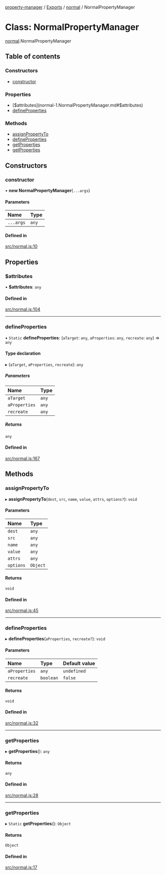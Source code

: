 [property-manager](../README.md) / [Exports](../modules.md) / [normal](../modules/normal-1.md) / NormalPropertyManager

# Class: NormalPropertyManager

[normal](../modules/normal-1.md).NormalPropertyManager

## Table of contents

### Constructors

- [constructor](normal-1.NormalPropertyManager.md#constructor)

### Properties

- [$attributes](normal-1.NormalPropertyManager.md#$attributes)
- [defineProperties](normal-1.NormalPropertyManager.md#defineproperties)

### Methods

- [assignPropertyTo](normal-1.NormalPropertyManager.md#assignpropertyto)
- [defineProperties](normal-1.NormalPropertyManager.md#defineproperties-1)
- [getProperties](normal-1.NormalPropertyManager.md#getproperties)
- [getProperties](normal-1.NormalPropertyManager.md#getproperties-1)

## Constructors

### constructor

• **new NormalPropertyManager**(`...args`)

#### Parameters

| Name | Type |
| :------ | :------ |
| `...args` | `any` |

#### Defined in

[src/normal.js:10](https://github.com/snowyu/property-manager.js/blob/0800533/src/normal.js#L10)

## Properties

### $attributes

• **$attributes**: `any`

#### Defined in

[src/normal.js:104](https://github.com/snowyu/property-manager.js/blob/0800533/src/normal.js#L104)

___

### defineProperties

▪ `Static` **defineProperties**: (`aTarget`: `any`, `aProperties`: `any`, `recreate`: `any`) => `any`

#### Type declaration

▸ (`aTarget`, `aProperties`, `recreate`): `any`

##### Parameters

| Name | Type |
| :------ | :------ |
| `aTarget` | `any` |
| `aProperties` | `any` |
| `recreate` | `any` |

##### Returns

`any`

#### Defined in

[src/normal.js:167](https://github.com/snowyu/property-manager.js/blob/0800533/src/normal.js#L167)

## Methods

### assignPropertyTo

▸ **assignPropertyTo**(`dest`, `src`, `name`, `value`, `attrs`, `options?`): `void`

#### Parameters

| Name | Type |
| :------ | :------ |
| `dest` | `any` |
| `src` | `any` |
| `name` | `any` |
| `value` | `any` |
| `attrs` | `any` |
| `options` | `Object` |

#### Returns

`void`

#### Defined in

[src/normal.js:45](https://github.com/snowyu/property-manager.js/blob/0800533/src/normal.js#L45)

___

### defineProperties

▸ **defineProperties**(`aProperties`, `recreate?`): `void`

#### Parameters

| Name | Type | Default value |
| :------ | :------ | :------ |
| `aProperties` | `any` | `undefined` |
| `recreate` | `boolean` | `false` |

#### Returns

`void`

#### Defined in

[src/normal.js:32](https://github.com/snowyu/property-manager.js/blob/0800533/src/normal.js#L32)

___

### getProperties

▸ **getProperties**(): `any`

#### Returns

`any`

#### Defined in

[src/normal.js:28](https://github.com/snowyu/property-manager.js/blob/0800533/src/normal.js#L28)

___

### getProperties

▸ `Static` **getProperties**(): `Object`

#### Returns

`Object`

#### Defined in

[src/normal.js:17](https://github.com/snowyu/property-manager.js/blob/0800533/src/normal.js#L17)
